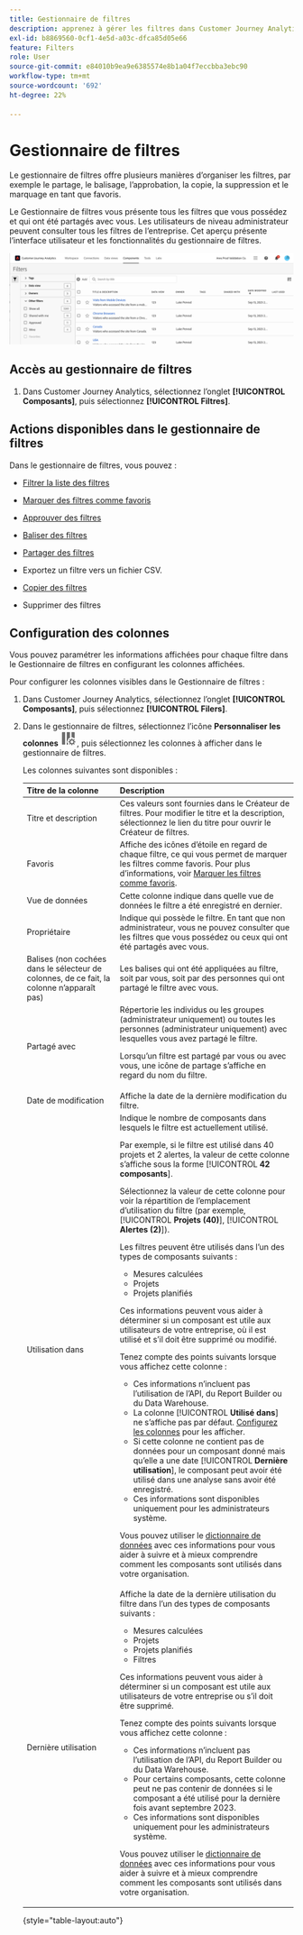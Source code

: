 ```yaml
---
title: Gestionnaire de filtres
description: apprenez à gérer les filtres dans Customer Journey Analytics
exl-id: b8869560-0cf1-4e5d-a03c-dfca85d05e66
feature: Filters
role: User
source-git-commit: e84010b9ea9e6385574e8b1a04f7eccbba3ebc90
workflow-type: tm+mt
source-wordcount: '692'
ht-degree: 22%

---
```


# Gestionnaire de filtres

Le gestionnaire de filtres offre plusieurs manières d’organiser les filtres, par exemple le partage, le balisage, l’approbation, la copie, la suppression et le marquage en tant que favoris.

Le Gestionnaire de filtres vous présente tous les filtres que vous possédez et qui ont été partagés avec vous. Les utilisateurs de niveau administrateur peuvent consulter tous les filtres de l’entreprise. Cet aperçu présente l’interface utilisateur et les fonctionnalités du gestionnaire de filtres.

![](assets/filter-manager-ui.png)

## Accès au gestionnaire de filtres

1. Dans Customer Journey Analytics, sélectionnez l’onglet **[!UICONTROL Composants]**, puis sélectionnez **[!UICONTROL Filtres]**.

## Actions disponibles dans le gestionnaire de filtres

Dans le gestionnaire de filtres, vous pouvez :

* [Filtrer la liste des filtres](/help/components/filters/filters-filter.md)

* [Marquer des filtres comme favoris](/help/components/filters/filters-favorite.md)

* [Approuver des filtres](/help/components/filters/filters-approve.md)

* [Baliser des filtres](/help/components/filters/filters-tag.md)

* [Partager des filtres](/help/components/filters/filters-share.md)

* Exportez un filtre vers un fichier CSV.

* [Copier des filtres](/help/components/filters/filters-copy.md)

* Supprimer des filtres

## Configuration des colonnes

Vous pouvez paramétrer les informations affichées pour chaque filtre dans le Gestionnaire de filtres en configurant les colonnes affichées.

Pour configurer les colonnes visibles dans le Gestionnaire de filtres :

1. Dans Customer Journey Analytics, sélectionnez l’onglet **[!UICONTROL Composants]**, puis sélectionnez **[!UICONTROL Filers]**.

1. Dans le gestionnaire de filtres, sélectionnez l’icône **Personnaliser les colonnes** ![Icône Personnaliser les colonnes](assets/customize-columns-icon.png), puis sélectionnez les colonnes à afficher dans le gestionnaire de filtres.

   Les colonnes suivantes sont disponibles :

   | Titre de la colonne | Description |
   |---|---|
   | Titre et description | Ces valeurs sont fournies dans le Créateur de filtres. Pour modifier le titre et la description, sélectionnez le lien du titre pour ouvrir le Créateur de filtres. |
   | Favoris | Affiche des icônes d’étoile en regard de chaque filtre, ce qui vous permet de marquer les filtres comme favoris. Pour plus d’informations, voir [Marquer les filtres comme favoris](/help/components/filters/filters-favorite.md). |
   | Vue de données | Cette colonne indique dans quelle vue de données le filtre a été enregistré en dernier. |
   | Propriétaire | Indique qui possède le filtre. En tant que non administrateur, vous ne pouvez consulter que les filtres que vous possédez ou ceux qui ont été partagés avec vous. |
   | Balises (non cochées dans le sélecteur de colonnes, de ce fait, la colonne n’apparaît pas) | Les balises qui ont été appliquées au filtre, soit par vous, soit par des personnes qui ont partagé le filtre avec vous. |
   | Partagé avec | Répertorie les individus ou les groupes (administrateur uniquement) ou toutes les personnes (administrateur uniquement) avec lesquelles vous avez partagé le filtre. <p>Lorsqu’un filtre est partagé par vous ou avec vous, une icône de partage s’affiche en regard du nom du filtre.</p> |
   | Date de modification | Affiche la date de la dernière modification du filtre. |
   | Utilisation dans | Indique le nombre de composants dans lesquels le filtre est actuellement utilisé. <p>Par exemple, si le filtre est utilisé dans 40 projets et 2 alertes, la valeur de cette colonne s’affiche sous la forme [!UICONTROL **42 composants**].</p> <p>Sélectionnez la valeur de cette colonne pour voir la répartition de l’emplacement d’utilisation du filtre (par exemple, [!UICONTROL **Projets (40)**], [!UICONTROL **Alertes (2)**]).</p><p>Les filtres peuvent être utilisés dans l’un des types de composants suivants :</p> <ul><li>Mesures calculées</li><li>Projets</li><li>Projets planifiés</li></ul><p>Ces informations peuvent vous aider à déterminer si un composant est utile aux utilisateurs de votre entreprise, où il est utilisé et s’il doit être supprimé ou modifié.</p><p>Tenez compte des points suivants lorsque vous affichez cette colonne :</p><ul><li>Ces informations n’incluent pas l’utilisation de l’API, du Report Builder ou du Data Warehouse.</li><li>La colonne [!UICONTROL **Utilisé dans**] ne s’affiche pas par défaut. [Configurez les colonnes](#configure-columns) pour les afficher.</li><li>Si cette colonne ne contient pas de données pour un composant donné mais qu’elle a une date [!UICONTROL **Dernière utilisation**], le composant peut avoir été utilisé dans une analyse sans avoir été enregistré.</li><li>Ces informations sont disponibles uniquement pour les administrateurs système.</li></ul><p>Vous pouvez utiliser le [dictionnaire de données](/help/components/data-dictionary/data-dictionary-overview.md) avec ces informations pour vous aider à suivre et à mieux comprendre comment les composants sont utilisés dans votre organisation.</p> |
   | Dernière utilisation | Affiche la date de la dernière utilisation du filtre dans l’un des types de composants suivants : <ul><li>Mesures calculées</li><li>Projets</li><li>Projets planifiés</li><li>Filtres</li></ul> <p>Ces informations peuvent vous aider à déterminer si un composant est utile aux utilisateurs de votre entreprise ou s’il doit être supprimé.</p><p>Tenez compte des points suivants lorsque vous affichez cette colonne :</p><ul><li>Ces informations n’incluent pas l’utilisation de l’API, du Report Builder ou du Data Warehouse.</li><li>Pour certains composants, cette colonne peut ne pas contenir de données si le composant a été utilisé pour la dernière fois avant septembre 2023.</li><li>Ces informations sont disponibles uniquement pour les administrateurs système.</li></ul><p>Vous pouvez utiliser le [dictionnaire de données](/help/components/data-dictionary/data-dictionary-overview.md) avec ces informations pour vous aider à suivre et à mieux comprendre comment les composants sont utilisés dans votre organisation. |

   {style="table-layout:auto"}

